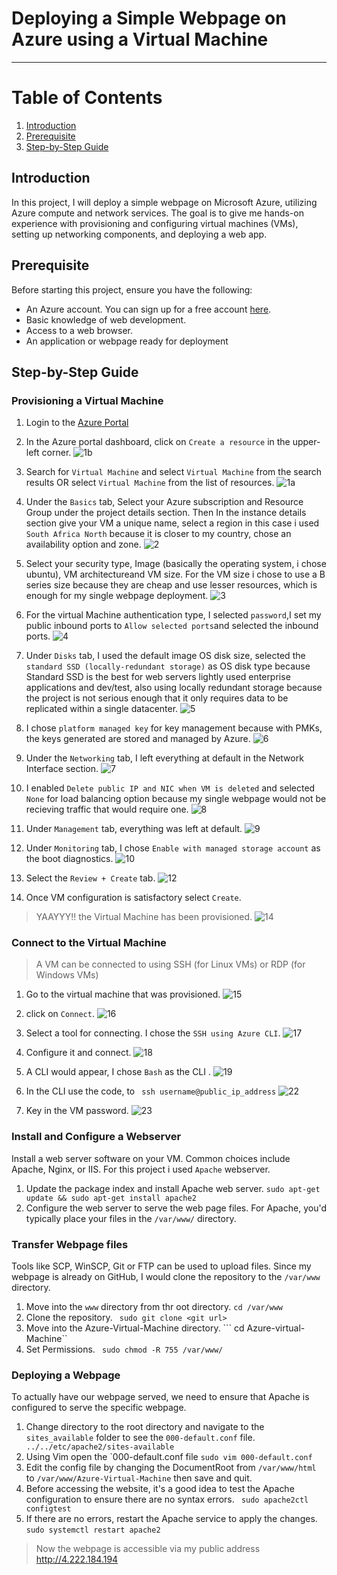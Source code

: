 # Deploying a Simple Webpage on Azure using a Virtual Machine
---

# Table of Contents
1. [Introduction](#introduction)
2. [Prerequisite](#prerequisite)
3. [Step-by-Step Guide](#step-by-step-guide)

## Introduction
In this project, I will deploy a simple webpage on Microsoft Azure, utilizing Azure compute and network services. The goal is to give me hands-on experience with provisioning and configuring virtual machines (VMs), setting up networking components, and deploying a web app.

## Prerequisite
Before starting this project, ensure you have the following:
- An Azure account. You can sign up for a free account [here](https://portal.azure.com/).
- Basic knowledge of web development.
- Access to a web browser.
- An application or webpage ready for deployment


## Step-by-Step Guide
### Provisioning a Virtual Machine
1. Login to the [Azure Portal](https://portal.azure.com/)
2. In the Azure portal dashboard, click on `Create a resource` in the upper-left corner.
   ![1b](https://github.com/oputaolivia/Azure-Virtual-Machine/assets/72948572/22e73fbe-0006-4985-b8f5-b028713e13b2)

3. Search for `Virtual Machine` and select `Virtual Machine` from the search results OR select `Virtual Machine` from the list of resources.
   ![1a](https://github.com/oputaolivia/Azure-Virtual-Machine/assets/72948572/a0af8583-87bb-4efa-84cb-11f9319e229b)

4. Under the `Basics` tab, Select your Azure subscription and Resource Group under the project details section. Then In the instance details section give your VM a unique name, select a region in this case i used `South Africa North` because it is closer to my country, chose an availability option and zone.
   ![2](https://github.com/oputaolivia/Azure-Virtual-Machine/assets/72948572/17b97d31-7eb2-42be-91c1-ca498b92b107)

5. Select your security type, Image (basically the operating system, i chose ubuntu), VM architectureand VM size. For the VM size i chose to use a B series size because they are cheap and use lesser resources, which is enough for my single webpage deployment.
   ![3](https://github.com/oputaolivia/Azure-Virtual-Machine/assets/72948572/47a12935-b52a-4f0e-91d5-da56f1227604)

6. For the  virtual Machine authentication type, I selected `password`,I set my public inbound ports to `Allow selected ports`and selected the inbound ports.
    ![4](https://github.com/oputaolivia/Azure-Virtual-Machine/assets/72948572/54ecd251-9bd4-4085-99ed-b2d36840d7da)

7. Under `Disks` tab, I used the default image OS disk size, selected the `standard SSD (locally-redundant storage)` as OS disk type because Standard SSD is the best for web servers lightly used enterprise applications and dev/test, also using locally redundant storage because the project is not serious enough that it only requires data to be replicated within a single datacenter.
    ![5](https://github.com/oputaolivia/Azure-Virtual-Machine/assets/72948572/5e87a1fa-fcdc-4fbf-9359-82730faab929)

8. I chose `platform managed key` for key management because with PMKs, the keys generated are stored and managed by Azure.
    ![6](https://github.com/oputaolivia/Azure-Virtual-Machine/assets/72948572/d189082c-359e-4992-87af-021705aa9ca5)

9. Under the `Networking` tab, I left everything at default in the Network Interface section.
    ![7](https://github.com/oputaolivia/Azure-Virtual-Machine/assets/72948572/6e0c6e6f-0cba-4e60-acd2-2cce601de9bc)

10. I enabled `Delete public IP and NIC when VM is deleted` and selected `None` for load balancing option because my single webpage would not be recieving traffic that would require one.
    ![8](https://github.com/oputaolivia/Azure-Virtual-Machine/assets/72948572/5c5f0a28-333c-4a5e-bd55-689aeec532a9)

11. Under `Management` tab, everything was left at default.
    ![9](https://github.com/oputaolivia/Azure-Virtual-Machine/assets/72948572/30815995-9d1a-400c-a8d5-d231e37fa463)

12. Under `Monitoring` tab, I chose `Enable with managed storage account` as the boot diagnostics.
    ![10](https://github.com/oputaolivia/Azure-Virtual-Machine/assets/72948572/b43dac8b-efb9-4a86-bac6-1635f3031194)

13. Select the `Review + Create` tab.
    ![12](https://github.com/oputaolivia/Azure-Virtual-Machine/assets/72948572/c190d398-dac0-415b-9902-8f099dcac902)

14. Once VM configuration is satisfactory select `Create`.
> YAAYYY!! the Virtual Machine has been provisioned.
![14](https://github.com/oputaolivia/Azure-Virtual-Machine/assets/72948572/3c3000bb-81b1-455c-b410-3b0247d0098e)


### Connect to the Virtual Machine
> A VM can be connected to using SSH (for Linux VMs) or RDP (for Windows VMs)
1. Go to the virtual machine that was provisioned.
   ![15](https://github.com/oputaolivia/Azure-Virtual-Machine/assets/72948572/b8ac7d2a-35a7-4740-ba31-7a7b1a2cf9dd)

2. click on `Connect`.
   ![16](https://github.com/oputaolivia/Azure-Virtual-Machine/assets/72948572/3ac9fa94-efff-490d-9ac7-45d07968a325)

3. Select a tool for connecting. I chose the `SSH using Azure CLI`.
   ![17](https://github.com/oputaolivia/Azure-Virtual-Machine/assets/72948572/65f6e8ba-7042-42f9-8480-9db998c98823)

4. Configure it and connect.
   ![18](https://github.com/oputaolivia/Azure-Virtual-Machine/assets/72948572/d8570ad5-d1b9-4ccc-9744-5ed2cc8c9f1b)

5. A CLI would appear, I chose `Bash` as the CLI .
    ![19](https://github.com/oputaolivia/Azure-Virtual-Machine/assets/72948572/cb425ed4-35d1-4627-a815-1ea6ee3bf093)

6. In the CLI use the code, to ``` ssh username@public_ip_address```
    ![22](https://github.com/oputaolivia/Azure-Virtual-Machine/assets/72948572/a14d73d8-353b-488b-904b-4a122bec4710)

7. Key in the VM password.
    ![23](https://github.com/oputaolivia/Azure-Virtual-Machine/assets/72948572/01f6fcea-87b8-49e9-9788-d6ac6d6b60ef)

### Install and Configure a Webserver
Install a web server software on your VM. Common choices include Apache, Nginx, or IIS. For this project i used `Apache` webserver.
1. Update the package index and install Apache web server.
```sudo apt-get update && sudo apt-get install apache2```
2. Configure the web server to serve the web page files. For Apache, you'd typically place your files in the `/var/www/` directory.

### Transfer Webpage files
Tools like SCP, WinSCP, Git or FTP can be used to upload files. Since my webpage is already on GitHub, I would clone the repository to the `/var/www` directory.
1. Move into the `www` directory from thr oot directory.
```cd /var/www```
2. Clone the repository.
``` sudo git clone <git url>```
3. Move into the Azure-Virtual-Machine directory.
``` cd Azure-virtual-Machine``
4. Set Permissions.
``` sudo chmod -R 755 /var/www/```


### Deploying a Webpage
To actually have our webpage served, we need to ensure that Apache is configured to serve the specific webpage.
1. Change directory to the root directory and navigate to the `sites_available` folder to see the `000-default.conf` file.
``` ../../etc/apache2/sites-available```
2. Using Vim open the `000-default.conf file
```sudo vim 000-default.conf```
3. Edit the config file by changing the DocumentRoot from `/var/www/html` to `/var/www/Azure-Virtual-Machine` then save and quit.
4. Before accessing the website, it's a good idea to test the Apache configuration to ensure there are no syntax errors.
``` sudo apache2ctl configtest```
5. If there are no errors, restart the Apache service to apply the changes.
```sudo systemctl restart apache2```

> Now the webpage is accessible via my public address http://4.222.184.194
